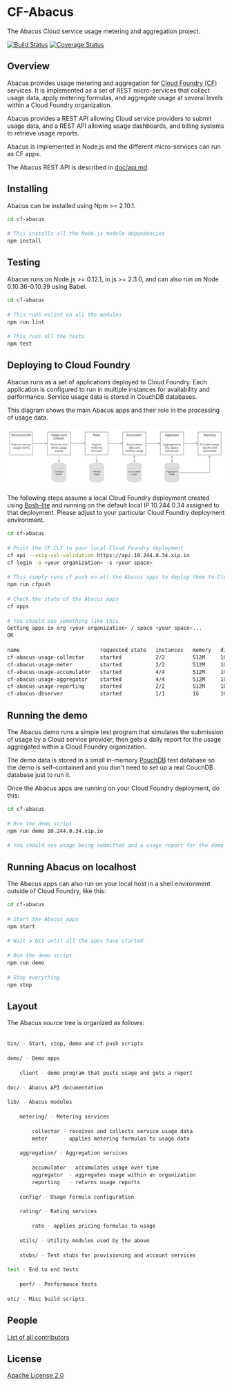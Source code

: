 CF-Abacus
===

The Abacus Cloud service usage metering and aggregation project.

[![Build Status](https://travis-ci.org/jsdelfino/cf-abacus.svg)](https://travis-ci.org/jsdelfino/cf-abacus) [![Coverage Status](https://coveralls.io/repos/jsdelfino/cf-abacus/badge.svg?branch=master&service=github)](https://coveralls.io/github/jsdelfino/cf-abacus?branch=master)

Overview
---

Abacus provides usage metering and aggregation for [Cloud Foundry (CF)](https://www.cloudfoundry.org) services. It is implemented as a set of REST micro-services that collect usage data, apply metering formulas, and aggregate usage at several levels within a Cloud Foundry organization.

Abacus provides a REST API allowing Cloud service providers to submit usage data, and a REST API allowing usage dashboards, and billing systems to retrieve usage reports.

Abacus is implemented in Node.js and the different micro-services can run as CF apps.

The Abacus REST API is described in [doc/api.md](doc/api.md).

Installing
---

Abacus can be installed using Npm >= 2.10.1.

```sh
cd cf-abacus

# This installs all the Node.js module dependencies
npm install
```

Testing
---

Abacus runs on Node.js >= 0.12.1, io.js >= 2.3.0, and can also run on Node 0.10.36-0.10.39 using Babel.

```sh
cd cf-abacus

# This runs eslint on all the modules
npm run lint

# This runs all the tests
npm test
```

Deploying to Cloud Foundry
---

Abacus runs as a set of applications deployed to Cloud Foundry. Each application is configured to run in multiple instances for availability and performance. Service usage data is stored in CouchDB databases.

This diagram shows the main Abacus apps and their role in the processing of usage data.

![Abacus flow diagram](doc/flow.png)

The following steps assume a local Cloud Foundry deployment created using [Bosh-lite](https://github.com/cloudfoundry/bosh-lite) and running on the default local IP 10.244.0.34 assigned to that deployment. Please adjust to your particular Cloud Foundry deployment environment.

```sh
cd cf-abacus

# Point the CF CLI to your local Cloud Foundry deployment
cf api --skip-ssl-validation https://api.10.244.0.34.xip.io
cf login -o <your organization> -s <your space>

# This simply runs cf push on all the Abacus apps to deploy them to Cloud Foundry
npm run cfpush

# Check the state of the Abacus apps
cf apps

# You should see something like this
Getting apps in org <your organization> / space <your space>...
OK

name                          requested state   instances   memory   disk   urls   
cf-abacus-usage-collector     started           2/2         512M     1G     cf-abacus-usage-collector.10.244.0.34.xip.io   
cf-abacus-usage-meter         started           2/2         512M     1G     cf-abacus-usage-meter.10.244.0.34.xip.io 
cf-abacus-usage-accumulator   started           4/4         512M     1G     cf-abacus-usage-accumulator.10.244.0.34.xip.io   
cf-abacus-usage-aggregator    started           4/4         512M     1G     cf-abacus-usage-aggregator.10.244.0.34.xip.io   
cf-abacus-usage-reporting     started           2/2         512M     1G     cf-abacus-usage-reporting.10.244.0.34.xip.io   
cf-abacus-dbserver            started           1/1         1G       1G     cf-abacus-dbserver.10.244.0.34.xip.io   
```

Running the demo
---

The Abacus demo runs a simple test program that simulates the submission of usage by a Cloud service provider, then gets a daily report for the usage aggregated within a Cloud Foundry organization.

The demo data is stored in a small in-memory [PouchDB](http://pouchdb.com) test database so the demo is self-contained and you don't need to set up a real CouchDB database just to run it.

Once the Abacus apps are running on your Cloud Foundry deployment, do this:

```sh
cd cf-abacus

# Run the demo script
npm run demo 10.244.0.34.xip.io

# You should see usage being submitted and a usage report for the demo organization

```

Running Abacus on localhost
---

The Abacus apps can also run on your local host in a shell environment outside of Cloud Foundry, like this:

```sh
cd cf-abacus

# Start the Abacus apps
npm start

# Wait a bit until all the apps have started

# Run the demo script
npm run demo

# Stop everything
npm stop
```

Layout
---

The Abacus source tree is organized as follows:

```sh

bin/ - Start, stop, demo and cf push scripts 

demo/ - Demo apps

    client - demo program that posts usage and gets a report

doc/ - Abacus API documentation

lib/ - Abacus modules

    metering/ - Metering services

        collector - receives and collects service usage data
        meter     - applies metering formulas to usage data

    aggregation/ - Aggregation services

        accumulator - accumulates usage over time
        aggregator  - aggregates usage within an organization
        reporting   - returns usage reports

    config/ - Usage formula configuration
    
    rating/ - Rating services
    
        rate - applies pricing formulas to usage

    utils/ - Utility modules used by the above

    stubs/ - Test stubs for provisioning and account services

test - End to end tests

    perf/ - Performance tests

etc/ - Misc build scripts

```

People
---

[List of all contributors](https://github.com/jsdelfino/cf-abacus/graphs/contributors)

License
---

  [Apache License 2.0](LICENSE)

